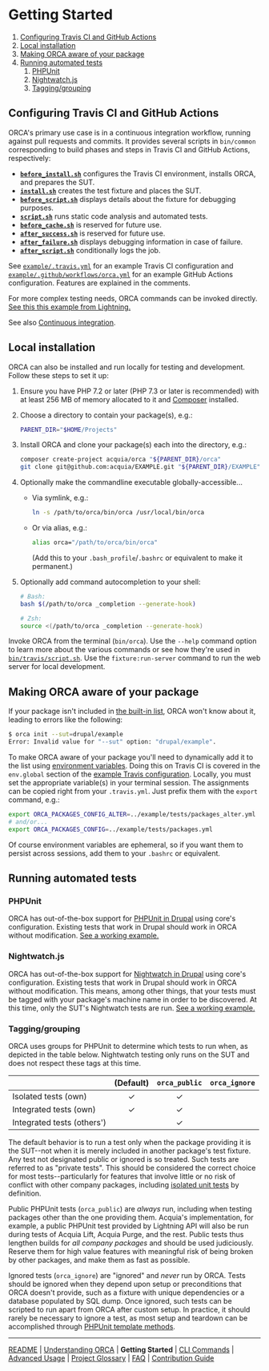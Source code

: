 # Getting Started

1. [Configuring Travis CI and GitHub Actions](#configuring-travis-ci)
1. [Local installation](#local-installation)
1. [Making ORCA aware of your package](#making-orca-aware-of-your-package)
1. [Running automated tests](#running-automated-tests)
    1. [PHPUnit](#phpunit)
    1. [Nightwatch.js](#nightwatchjs)
    1. [Tagging/grouping](#tagginggrouping)

## Configuring Travis CI and GitHub Actions

ORCA's primary use case is in a continuous integration workflow, running against pull requests and commits. It provides several scripts in `bin/common` corresponding to build phases and steps in Travis CI and GitHub Actions, respectively:

* **[`before_install.sh`](../bin/common/before_install.sh)** configures the Travis CI environment, installs ORCA, and prepares the SUT.
* **[`install.sh`](../bin/common/install.sh)** creates the test fixture and places the SUT.
* **[`before_script.sh`](../bin/common/before_script.sh)** displays details about the fixture for debugging purposes.
* **[`script.sh`](../bin/common/script.sh)** runs static code analysis and automated tests.
* **[`before_cache.sh`](../bin/common/before_cache.sh)** is reserved for future use.
* **[`after_success.sh`](../bin/common/after_success.sh)** is reserved for future use.
* **[`after_failure.sh`](../bin/common/after_failure.sh)** displays debugging information in case of failure.
* **[`after_script.sh`](../bin/common/after_script.sh)** conditionally logs the job.

See [`example/.travis.yml`](../example/.travis.yml) for an example Travis CI configuration and [`example/.github/workflows/orca.yml`](../example/.github/workflows/orca.yml) for an example GitHub Actions configuration. Features are explained in the comments.

For more complex testing needs, ORCA commands can be invoked directly. [See this this example from Lightning.](https://github.com/acquia/lightning-core/blob/8.x-3.11/tests/travis/before_script.sh)

See also [Continuous integration](understanding-orca.md#continuous-integration).

## Local installation

ORCA can also be installed and run locally for testing and development. Follow these steps to set it up:

1. Ensure you have PHP 7.2 or later (PHP 7.3 or later is recommended) with at least 256 MB of memory allocated to it and [Composer](https://getcomposer.org) installed.

1. Choose a directory to contain your package(s), e.g.:

    ```bash
    PARENT_DIR="$HOME/Projects"
    ```

1. Install ORCA and clone your package(s) each into the directory, e.g.:

    ```bash
    composer create-project acquia/orca "${PARENT_DIR}/orca"
    git clone git@github.com:acquia/EXAMPLE.git "${PARENT_DIR}/EXAMPLE"
    ```

1. Optionally make the commandline executable globally-accessible...

    - Via symlink, e.g.:

        ```bash
        ln -s /path/to/orca/bin/orca /usr/local/bin/orca
        ```

    - Or via alias, e.g.:

        ```bash
        alias orca="/path/to/orca/bin/orca"
        ```

      (Add this to your `.bash_profile`/`.bashrc` or equivalent to make it permanent.)

1. Optionally add command autocompletion to your shell:

    ```bash
    # Bash:
    bash $(/path/to/orca _completion --generate-hook)

    # Zsh:
    source <(/path/to/orca _completion --generate-hook)
    ```

Invoke ORCA from the terminal (`bin/orca`). Use the `--help` command option to learn more about the various commands or see how they're used in [`bin/travis/script.sh`](../bin/common/script.sh). Use the `fixture:run-server` command to run the web server for local development.

## Making ORCA aware of your package

If your package isn't included in [the built-in list](../config/packages.yml), ORCA won't know about it, leading to errors like the following:

```bash
$ orca init --sut=drupal/example
Error: Invalid value for "--sut" option: "drupal/example".
```

To make ORCA aware of your package you'll need to dynamically add it to the list using [environment variables](advanced-usage.md#ORCA_PACKAGES_CONFIG_ALTER). Doing this on Travis CI is covered in the `env.global` section of the [example Travis configuration](../example/.travis.yml). Locally, you must set the appropriate variable(s) in your terminal session. The assignments can be copied right from your `.travis.yml`. Just prefix them with the `export` command, e.g.:

```bash
export ORCA_PACKAGES_CONFIG_ALTER=../example/tests/packages_alter.yml
# and/or...
export ORCA_PACKAGES_CONFIG=../example/tests/packages.yml
```

Of course environment variables are ephemeral, so if you want them to persist across sessions, add them to your `.bashrc` or equivalent.

## Running automated tests

### PHPUnit

ORCA has out-of-the-box support for [PHPUnit in Drupal](https://www.drupal.org/docs/8/phpunit) using core's configuration. Existing tests that work in Drupal should work in ORCA without modification. [See a working example.](../example/tests/src/Unit/ExampleUnitTest.php)

### Nightwatch.js

ORCA has out-of-the-box support for [Nightwatch in Drupal](https://www.drupal.org/docs/8/testing/javascript-testing-using-nightwatch) using core's configuration. Existing tests that work in Drupal should work in ORCA without modification. This means, among other things, that your tests must be tagged with your package's machine name in order to be discovered. At this time, only the SUT's Nightwatch tests are run. [See a working example.](../example/tests/Drupal/Nightwatch/Tests/exampleTest.js)

### Tagging/grouping

ORCA uses groups for PHPUnit to determine which tests to run when, as depicted in the table below. Nightwatch testing only runs on the SUT and does not respect these tags at this time.

<!-- https://www.tablesgenerator.com/markdown_tables -->

|                            | (Default) | `orca_public` | `orca_ignore` |
|----------------------------|:---------:|:-------------:|:-------------:|
| Isolated tests (own)       |     ✓     |       ✓       |               |
| Integrated tests (own)     |     ✓     |       ✓       |               |
| Integrated tests (others') |           |       ✓       |               |

The default behavior is to run a test only when the package providing it is the SUT--not when it is merely included in another package's test fixture. Any test not designated public or ignored is so treated. Such tests are referred to as "private tests". This should be considered the correct choice for most tests--particularly for features that involve little or no risk of conflict with other company packages, including [isolated unit tests](glossary.md#isolated-unit-tests) by definition.

Public PHPUnit tests (`orca_public`) are _always_ run, including when testing packages other than the one providing them. Acquia's implementation, for example, a public PHPUnit test provided by Lightning API will also be run during tests of Acquia Lift, Acquia Purge, and the rest. Public tests thus lengthen builds for _all company packages_ and should be used judiciously. Reserve them for high value features with meaningful risk of being broken by other packages, and make them as fast as possible.

Ignored tests (`orca_ignore`) are "ignored" and _never_ run by ORCA. Tests should be ignored when they depend upon setup or preconditions that ORCA doesn't provide, such as a fixture with unique dependencies or a database populated by SQL dump. Once ignored, such tests can be scripted to run apart from ORCA after custom setup. In practice, it should rarely be necessary to ignore a test, as most setup and teardown can be accomplished through [PHPUnit template methods](https://phpunit.de/manual/6.5/en/fixtures.html).

---

[README](README.md)
| [Understanding ORCA](understanding-orca.md)
| **Getting Started**
| [CLI Commands](commands.md)
| [Advanced Usage](advanced-usage.md)
| [Project Glossary](glossary.md)
| [FAQ](faq.md)
| [Contribution Guide](CONTRIBUTING.md)

